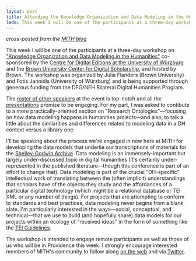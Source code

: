 ```yaml
---
layout: post
title: Attending the Knowledge Organization and Data Modeling in the Humanities Workshop at Brown University, March 14-16, 2012
lede: This week I will be one of the participants at a three-day workshop on ["Knowledge Organization and Data Modeling in the Humanities"](http://datasymposium.wordpress.com/) co-sponsored by the [Centre for Digital Editions at the University of Würzburg](http://www.zde.uni-wuerzburg.de/) and the [Brown University Center for Digital Scholarship](http://library.brown.edu/cds/).
---
```

*cross-posted from the [MITH blog](http://mith.umd.edu/mith-associate-director-participating-in-knowledge-organization-and-data-modeling-in-the-humanities-workshop/)*

This week I will be one of the participants at a three-day workshop on ["Knowledge Organization and Data Modeling in the Humanities"](http://datasymposium.wordpress.com/) co-sponsored by the [Centre for Digital Editions at the University of Würzburg](http://www.zde.uni-wuerzburg.de/) and the [Brown University Center for Digital Scholarship](http://library.brown.edu/cds/), and hosted by Brown. The workshop was organized by Julia Flanders (Brown University) and Fotis Jannidis (University of Würzburg) and is being supported through generous funding from the DFG/NEH Bilateral Digital Humanities Program.

The [roster of other speakers](http://datasymposium.wordpress.com/people/) at the event is top-notch and all the [presentations](http://datasymposium.wordpress.com/abstracts/) promise to be engaging. For my part, I was asked to contibute to a more practically-oriented section on "Research Ontologies"—focusing on how data modeling happens in humanities projects—and also, to talk a little about the similarities and differences related to modeling data in a DH context versus a library one. 

I'll be speaking about the process we're engaged in now here at MITH for developing the data models that underlie our transcriptions of materials for the [Shelley-Godwin Archive](http://www.shelleygodwinarchive.org/). Data modeling is an immensely-important but largely under-discussed topic in digital humanities (it's certainly under-represented in the published literature—though this conference is part of an effort to change that). Data modeling is part of the crucial "DH-specific" intellectual work of translating between the (often implicit) understandings that scholars have of the objects they study and the affordances of a particular digital technology (which might be a relational database or TEI XML or any number of things). For projects that are attempting to conform to standards and best practices, data modeling never begins from a blank slate. I'm particularly interested in the ways—social, conceptual, and technical—that we use to build (and hopefully share) data models for our projects within an ecology of "received ideas" in the form of something like the [TEI Guidelines](http://www.tei-c.org/release/doc/tei-p5-doc/en/html/index-toc.html).

The workshop is intended to engage remote participants as well as those of us who will be in Providence this week. I strongly encourage interested members of MITH's community to follow along [on the web](http://datasymposium.wordpress.com/) and via [Twitter](http://twitter.com/#!/datasymposium).